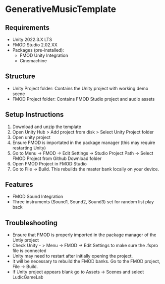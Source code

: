 # GenerativeMusicTemplate 

## Requirements
- Unity 2022.3.X LTS
- FMOD Studio 2.02.XX
- Packages (pre-installed):
  - FMOD Unity Integration
  - Cinemachine

## Structure
- Unity Project folder: Contains the Unity project with working demo scene
- FMOD Project folder: Contains FMOD Studio project and audio assets

## Setup Instructions
1. Download and unzip the template
2. Open Unity Hub > Add project from disk > Select Unity Project folder
3. Open unity project
4. Ensure FMOD is importated in the package manager (this may require restarting Unity)
5. Go to Menu -> FMOD -> Edit Settings -> Studio Project Path -> Select FMOD Project from Github Download folder
6. Open FMOD Project in FMOD Studio
7. Go to File -> Build. This rebuilds the master bank locally on your device.

## Features
- FMOD Sound Integration
- Three instruments (Sound1, Sound2, Sound3) set for random list play back

## Troubleshooting
- Ensure that FMOD is properly imported in the package manager of the Untiy project
- Check Unity - > Menu -> FMOD -> Edit Settings to make sure the .fspro file is connected
- Unity may need to restart after initially opening the project.
- It will be necessary to rebuild the FMOD banks. Go to the FMOD project, File -> Build. 
- If Unity project appears blank go to Assets -> Scenes and select LudicGameLab

